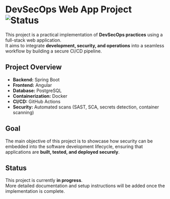# DevSecOps Web App Project ![Status](https://img.shields.io/badge/status-in%20progress-yellow)

This project is a practical implementation of **DevSecOps practices** using a full-stack web application.  
It aims to integrate **development, security, and operations** into a seamless workflow by building a secure CI/CD pipeline.

## Project Overview
- **Backend:** Spring Boot  
- **Frontend:** Angular  
- **Database:** PostgreSQL  
- **Containerization:** Docker  
- **CI/CD:** GitHub Actions  
- **Security:** Automated scans (SAST, SCA, secrets detection, container scanning)

## Goal
The main objective of this project is to showcase how security can be embedded into the software development lifecycle, ensuring that applications are **built, tested, and deployed securely**.

## Status
This project is currently **in progress**.  
More detailed documentation and setup instructions will be added once the implementation is complete.